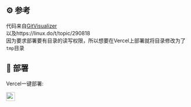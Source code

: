 ## ⚙️ 参考
代码来自[GitVisualizer](https://github.com/IsCycleBai/GitVisualizer)<br>
以及https://linux.do/t/topic/290818<br>
因为要求部署要有目录的读写权限，所以想要在Vercel上部署就将目录修改为了`tmp`目录
## 🚀 部署
Vercel一键部署:

<a href="https://vercel.com/import/project?template=https://github.com/ZSCGR/git-commit/tree/main"><img src="https://vercel.com/button" height="24"></a>

